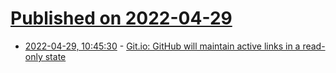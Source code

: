 # [Published on 2022-04-29](index.md)

* [2022-04-29, 10:45:30](https://news.ycombinator.com/item?id=31203557) - [Git.io: GitHub will maintain active links in a read-only state](https://github.blog/changelog/2022-04-25-git-io-deprecation/?#changelog-64536)
